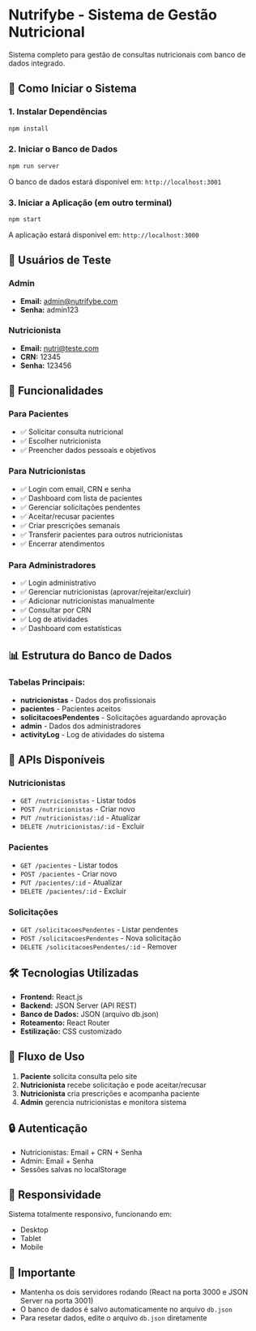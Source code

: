 # Nutrifybe - Sistema de Gestão Nutricional

Sistema completo para gestão de consultas nutricionais com banco de dados integrado.

## 🚀 Como Iniciar o Sistema

### 1. Instalar Dependências
```bash
npm install
```

### 2. Iniciar o Banco de Dados
```bash
npm run server
```
O banco de dados estará disponível em: `http://localhost:3001`

### 3. Iniciar a Aplicação (em outro terminal)
```bash
npm start
```
A aplicação estará disponível em: `http://localhost:3000`

## 👥 Usuários de Teste

### Admin
- **Email:** admin@nutrifybe.com
- **Senha:** admin123

### Nutricionista
- **Email:** nutri@teste.com
- **CRN:** 12345
- **Senha:** 123456

## 🔧 Funcionalidades

### Para Pacientes
- ✅ Solicitar consulta nutricional
- ✅ Escolher nutricionista
- ✅ Preencher dados pessoais e objetivos

### Para Nutricionistas
- ✅ Login com email, CRN e senha
- ✅ Dashboard com lista de pacientes
- ✅ Gerenciar solicitações pendentes
- ✅ Aceitar/recusar pacientes
- ✅ Criar prescrições semanais
- ✅ Transferir pacientes para outros nutricionistas
- ✅ Encerrar atendimentos

### Para Administradores
- ✅ Login administrativo
- ✅ Gerenciar nutricionistas (aprovar/rejeitar/excluir)
- ✅ Adicionar nutricionistas manualmente
- ✅ Consultar por CRN
- ✅ Log de atividades
- ✅ Dashboard com estatísticas

## 📊 Estrutura do Banco de Dados

### Tabelas Principais:
- **nutricionistas** - Dados dos profissionais
- **pacientes** - Pacientes aceitos
- **solicitacoesPendentes** - Solicitações aguardando aprovação
- **admin** - Dados dos administradores
- **activityLog** - Log de atividades do sistema

## 🔄 APIs Disponíveis

### Nutricionistas
- `GET /nutricionistas` - Listar todos
- `POST /nutricionistas` - Criar novo
- `PUT /nutricionistas/:id` - Atualizar
- `DELETE /nutricionistas/:id` - Excluir

### Pacientes
- `GET /pacientes` - Listar todos
- `POST /pacientes` - Criar novo
- `PUT /pacientes/:id` - Atualizar
- `DELETE /pacientes/:id` - Excluir

### Solicitações
- `GET /solicitacoesPendentes` - Listar pendentes
- `POST /solicitacoesPendentes` - Nova solicitação
- `DELETE /solicitacoesPendentes/:id` - Remover

## 🛠️ Tecnologias Utilizadas

- **Frontend:** React.js
- **Backend:** JSON Server (API REST)
- **Banco de Dados:** JSON (arquivo db.json)
- **Roteamento:** React Router
- **Estilização:** CSS customizado

## 📝 Fluxo de Uso

1. **Paciente** solicita consulta pelo site
2. **Nutricionista** recebe solicitação e pode aceitar/recusar
3. **Nutricionista** cria prescrições e acompanha paciente
4. **Admin** gerencia nutricionistas e monitora sistema

## 🔒 Autenticação

- Nutricionistas: Email + CRN + Senha
- Admin: Email + Senha
- Sessões salvas no localStorage

## 📱 Responsividade

Sistema totalmente responsivo, funcionando em:
- Desktop
- Tablet
- Mobile

## 🚨 Importante

- Mantenha os dois servidores rodando (React na porta 3000 e JSON Server na porta 3001)
- O banco de dados é salvo automaticamente no arquivo `db.json`
- Para resetar dados, edite o arquivo `db.json` diretamente